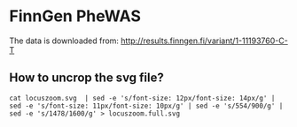 # FinnGen PheWAS

The data is downloaded from:
http://results.finngen.fi/variant/1-11193760-C-T

## How to uncrop the svg file?

```
cat locuszoom.svg  | sed -e 's/font-size: 12px/font-size: 14px/g' | sed -e 's/font-size: 11px/font-size: 10px/g' | sed -e 's/554/900/g' | sed -e 's/1478/1600/g' > locuszoom.full.svg
```
